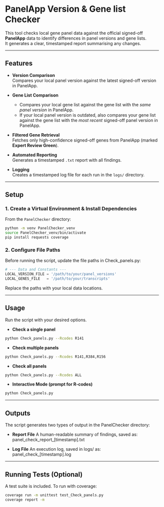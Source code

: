 # PanelApp Version & Gene list Checker

This tool checks local gene panel data against the official signed-off **PanelApp** data to identify differences in panel versions and gene lists.  
It generates a clear, timestamped report summarising any changes.

---

## Features

- **Version Comparison**  
  Compares your local panel version against the latest signed-off version in PanelApp.

- **Gene List Comparison**  
  - Compares your local gene list against the gene list with the *same panel version* in PanelApp.  
  - If your local panel version is outdated, also compares your gene list against the gene list with the *most recent* signed-off panel version in PanelApp.

- **Filtered Gene Retrieval**  
  Fetches only high-confidence signed-off genes from PanelApp (marked **Expert Review Green**).

- **Automated Reporting**  
  Generates a timestamped `.txt` report with all findings.

- **Logging**  
  Creates a timestamped log file for each run in the `logs/` directory.

---

## Setup

### 1. Create a Virtual Environment & Install Dependencies

From the `PanelChecker` directory:

```bash
python -m venv PanelChecker_venv
source PanelChecker_venv/bin/activate
pip install requests coverage
```

### 2. Configure File Paths


Before running the script, update the file paths in Check_panels.py:

```python
# --- Data and Constants ---
LOCAL_VERSION_FILE = '/path/to/your/panel_versions'
LOCAL_GENES_FILE   = '/path/to/your/transcripts'
```

Replace the paths with your local data locations.

---

## Usage 

Run the script with your desired options.

- **Check a single panel** 

```bash
python Check_panels.py --Rcodes R141
```

- **Check multiple panels** 

```bash
python Check_panels.py --Rcodes R141,R384,R156
```

- **Check all panels** 

```bash
python Check_panels.py --Rcodes ALL
```

- **Interactive Mode (prompt for R-codes)** 

```bash
python Check_panels.py
```

---

## Outputs

The script generates two types of output in the PanelChecker directory:

- **Report File** 
  A human-readable summary of findings, saved as: panel_check_report_[timestamp].txt

- **Log File**
  An execution log, saved in logs/ as: panel_check_[timestamp].log

---

## Running Tests (Optional)

A test suite is included. To run with coverage:

```bash
coverage run -m unittest test_Check_panels.py
coverage report -m
```

